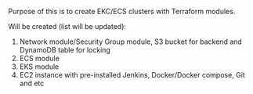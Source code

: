 Purpose of this is to create EKC/ECS clusters with Terraform modules.

Will be created (list will be updated):
1) Network module/Security Group module, S3 bucket for backend and DynamoDB table for locking
2) ECS module
3) EKS module
4) EC2 instance with pre-installed Jenkins, Docker/Docker compose, Git and etc